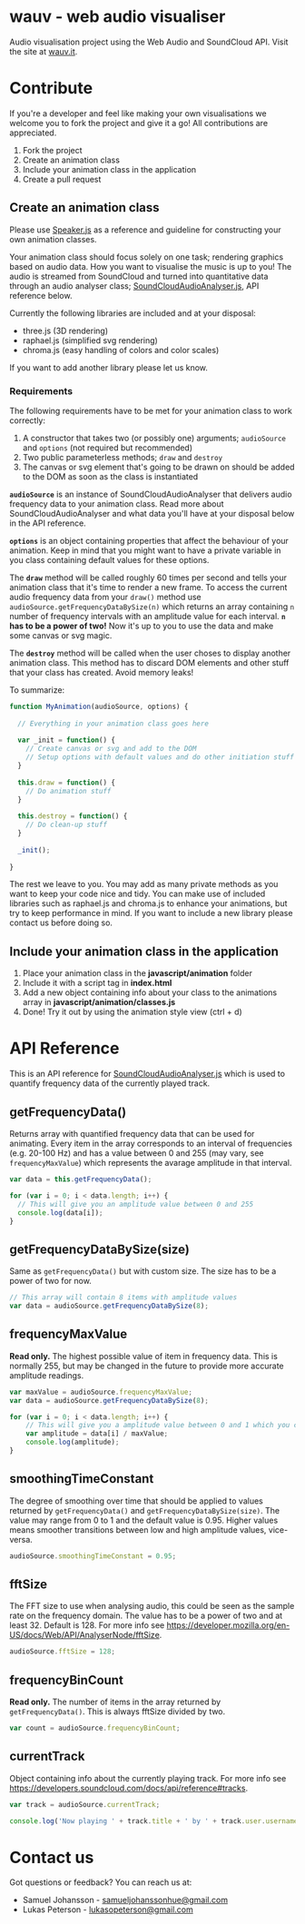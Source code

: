 # wauv - web audio visualiser
Audio visualisation project using the Web Audio and SoundCloud API. Visit the site at [wauv.it](http://wauv.it).

# Contribute
If you're a developer and feel like making your own visualisations we welcome you to fork the project and give it a go! All contributions are appreciated.

1. Fork the project
2. Create an animation class
3. Include your animation class in the application
4. Create a pull request

## Create an animation class
Please use [Speaker.js](javascript/animation/Speaker.js) as a reference and guideline for constructing your own animation classes.

Your animation class should focus solely on one task; rendering graphics based on audio data. How you want to visualise the music is up to you! The audio is streamed from SoundCloud and turned into quantitative data through an audio analyser class; [SoundCloudAudioAnalyser.js](javascript/SoundCloudAudioAnalyser.js), API reference below.

Currently the following libraries are included and at your disposal:
* three.js (3D rendering)
* raphael.js (simplified svg rendering)
* chroma.js (easy handling of colors and color scales)

If you want to add another library please let us know.

### Requirements
The following requirements have to be met for your animation class to work correctly:

1. A constructor that takes two (or possibly one) arguments; `audioSource` and `options` (not required but recommended)
2. Two public parameterless methods; `draw` and `destroy`
3. The canvas or svg element that's going to be drawn on should be added to the DOM as soon as the class is instantiated

**`audioSource`** is an instance of SoundCloudAudioAnalyser that delivers audio frequency data to your animation class. Read more about SoundCloudAudioAnalyser and what data you'll have at your disposal below in the API reference.

**`options`** is an object containing properties that affect the behaviour of your animation. Keep in mind that you might want to have a private variable in you class containing default values for these options.

The **`draw`** method will be called roughly 60 times per second and tells your animation class that it's time to render a new frame. To access the current audio frequency data from your `draw()` method use `audioSource.getFrequencyDataBySize(n)` which returns an array containing `n` number of frequency intervals with an amplitude value for each interval. **`n` has to be a power of two!** Now it's up to you to use the data and make some canvas or svg magic.

The **`destroy`** method will be called when the user choses to display another animation class. This method has to discard DOM elements and other stuff that your class has created. Avoid memory leaks!

To summarize:
```javascript
function MyAnimation(audioSource, options) {
  
  // Everything in your animation class goes here
  
  var _init = function() {
    // Create canvas or svg and add to the DOM
    // Setup options with default values and do other initiation stuff
  }
  
  this.draw = function() {
    // Do animation stuff
  }
  
  this.destroy = function() {
    // Do clean-up stuff
  }
  
  _init();
  
}

```

The rest we leave to you. You may add as many private methods as you want to keep your code nice and tidy. You can make use of included libraries such as raphael.js and chroma.js to enhance your animations, but try to keep performance in mind. If you want to include a new library please contact us before doing so.

## Include your animation class in the application
1. Place your animation class in the **javascript/animation** folder
2. Include it with a script tag in **index.html**
3. Add a new object containing info about your class to the animations array in **javascript/animation/classes.js**
4. Done! Try it out by using the animation style view (ctrl + d)

# API Reference
This is an API reference for [SoundCloudAudioAnalyser.js](javascript/SoundCloudAudioAnalyser.js) which is used to quantify frequency data of the currently played track.

## getFrequencyData()
Returns array with quantified frequency data that can be used for animating. Every item in the array corresponds to an interval of frequencies (e.g. 20-100 Hz) and has a value between 0 and 255 (may vary, see `frequencyMaxValue`) which represents the avarage amplitude in that interval.
```javascript
var data = this.getFrequencyData();

for (var i = 0; i < data.length; i++) {
  // This will give you an amplitude value between 0 and 255
  console.log(data[i]);
}
```

## getFrequencyDataBySize(size)
Same as `getFrequencyData()` but with custom size. The size has to be a power of two for now.
```javascript
// This array will contain 8 items with amplitude values
var data = audioSource.getFrequencyDataBySize(8);
```

## frequencyMaxValue
**Read only.** The highest possible value of item in frequency data. This is normally 255, but may be changed in the future to provide more accurate amplitude readings.
```javascript
var maxValue = audioSource.frequencyMaxValue;
var data = audioSource.getFrequencyDataBySize(8);

for (var i = 0; i < data.length; i++) {
    // This will give you a amplitude value between 0 and 1 which you can use in your animations
    var amplitude = data[i] / maxValue;
    console.log(amplitude);
}
```

## smoothingTimeConstant
The degree of smoothing over time that should be applied to values returned by `getFrequencyData()` and `getFrequencyDataBySize(size)`. The value may range from 0 to 1 and the default value is 0.95. Higher values means smoother transitions between low and high amplitude values, vice-versa.
```javascript
audioSource.smoothingTimeConstant = 0.95;
```

## fftSize
The FFT size to use when analysing audio, this could be seen as the sample rate on the frequency domain. The value has to be a power of two and at least 32. Default is 128. For more info see https://developer.mozilla.org/en-US/docs/Web/API/AnalyserNode/fftSize.
```javascript
audioSource.fftSize = 128;
```

## frequencyBinCount
**Read only.** The number of items in the array returned by `getFrequencyData()`. This is always fftSize divided by two.
```javascript
var count = audioSource.frequencyBinCount;
```

## currentTrack
Object containing info about the currently playing track. For more info see https://developers.soundcloud.com/docs/api/reference#tracks.
```javascript
var track = audioSource.currentTrack;

console.log('Now playing ' + track.title + ' by ' + track.user.username);
```


# Contact us
Got questions or feedback? You can reach us at:

* Samuel Johansson - samueljohanssonhue@gmail.com
* Lukas Peterson - lukasopeterson@gmail.com
